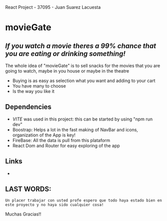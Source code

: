 React Project - 37095 - Juan Suarez Lacuesta

# movieGate
## _If you watch a movie theres a 99% chance that you are eating or drinking something!_

The whole idea of "movieGate" is to sell snacks for the movies that you are going to watch, maybe in you house or maybe in the theatre

- Buying is as easy as selection what you want and adding to your cart
- You have many to choose
- Is the way you like it

## Dependencies

- _VITE_ was used in this project: this can be started by using "npm run dev"
- Boostrap: Helps a lot in the fast making of NavBar and icons, organization of the App is key!
- FireBase: All the data is pull from this plataform
- React Dom and Router for easy exploring of the app

## Links
- 


## LAST WORDS:
    Un placer trabajar con usted profe espero que todo haya estado bien en este proyecto y no haya sido cualquier cosa!


Muchas Gracias!!

